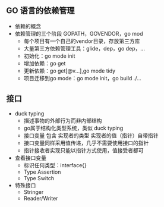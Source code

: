 ## GO 语言的依赖管理
* 依赖的概念
* 依赖管理的三个阶段 GOPATH，GOVENDOR，go mod
    * 每个项目有一个自己的vendor目录，存放第三方库
    * 大量第三方依赖管理工具：glide，dep，go dep，...
    * 初始化：go mode init
    * 增加依赖：go get
    * 更新依赖：go get[@v...],go mode tidy
    * 项目迁移到go mode：go mode init，go build ./...
## 接口
* duck typing 
    * 描述事物的外部行为而非内部结构
    * go属于结构化类型系统，类似 duck typing
    * 接口变量 包含 实现者的类型 实现者的值（指针）自带指针
    * 接口变量同样采用值传递，几乎不需要使用接口的指针
    * 指针接收者实现只能以指针方式使用，值接受者都可
* 查看接口变量
    * 标识任何类型：interface{}
    * Type Assertion
    * Type Switch
* 特殊接口
    * Stringer
    * Reader/Writer